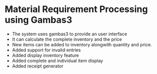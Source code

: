 # Material Requirement Processing using Gambas3

* The system uses gambas3 to provide an user interface
* It can calculate the complete inventory and the price
* New items can be added to inventory alongwith quantity and price.
* Added support for invalid entries
* Added display inventory feature
* Added complete and individual item display
* Added receipt generator
